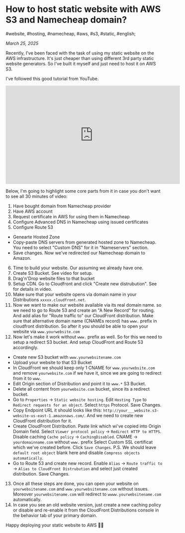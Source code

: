 # How to host static website with AWS S3 and Namecheap domain?

#website, #hosting, #namecheap, #aws, #s3, #static, #english;

_March 25, 2025_

Recently, I've been faced with the task of using my static website on the AWS infrastructure. It's just cheaper than using different 3rd party static website generators. So I've built it myself and just need to host it on AWS S3.

I've followed this good tutorial from YouTube.

<iframe width="560" height="315" src="https://www.youtube.com/embed/9WPlC5RKfjs?si=h9NcSq0Wq7pZU-EX" title="YouTube video player" frameborder="0" allow="accelerometer; autoplay; clipboard-write; encrypted-media; gyroscope; picture-in-picture; web-share" referrerpolicy="strict-origin-when-cross-origin" allowfullscreen></iframe>

Below, I'm going to highlight some core parts from it in case you don't want to see all 30 minutes of video:

1. Have bought domain from Namecheap provider
2. Have AWS account
3. Request certificate in AWS for using them in Namecheap
4. Configure Advanced DNS in Namecheap using issued certificates
5. Configure Route 53
  * Genearte Hosted Zone
  * Copy-paste DNS servers from generated hosted zone to Namecheap. You need to select "Custom DNS" for it in "Nameservers" section.
  * Save changes. Now we've redirected our Namecheap domain to Amazon.
6. Time to build your website. Our assuming we already have one.
7. Create S3 Bucket. See video for setup.
8. Drag'n'Drop website files to that bucket
9. Setup CDN. Go to Cloudfront and click "Create new distrubution". See for details in video.
10. Make sure that your website opens via domain name in your Distributions `xxxxx.cloudfront.net`.
11. Now we want to make our website available via its real domain name. so we need to go to Route 53 and create an "A New Record" for routing. And add alias for "Route traffic to" our CloudFront distribution. Make sure that alternative domain name (CNAMEs record) has `www.` prefix in cloudfront distribution. So after it you should be able to open your website via `www.yourwebsite.com`
12. Now let's make it work without `www.` prefix as well. So for this we need to setup a redirect S3 bucket. And setup CloudFront and Route 53 accordingly.
  * Create new S3 bucket with `www.yourwebsitename.com`
  * Upload your website to that S3 Bucket
  * In CloudFront we should keep only 1 CNAME for `www.yourwebsite.com` and remove `yourwebsite.com` if we have it, since we are going to redirect from it to `www.`
  * Edit Origin section of Distribution and point it to `www.*` S3 Bucket.
  * Delete all content from `yourwebsite.com` bucket, since its a redirect bucket.
  * Go to `Properties` -> `Static website hosting`. Edit `Hosting Type` to `Redirect requests for an object`. Select `https` Protocol. Save Changes.
  * Copy Endpoint URL it should looks like this: `http://your___website.s3-website-us-east-1.amazonaws.com/`. And we need to create new CloudFront distribution for it. 
  * Create CloudFront Distribution. Paste link which wi've copied into Origin Domain field. Select `Viewer protocol policy` -> `Redirect HTTP to HTTPS`. Disable caching `Cache policy` -> `CachingDisabled`. CNAME -> `yourdomainname.com` without `www.` prefix Select Custom SSL certificat which we've created before. Click `Save Changes`. P.S. We should leave `default root object` blank here and disable `Compress objects automatically`.
  * Go to Route 53 and create new record. Enable `Alias` -> `Route traffic to` -> `Alias to CloudFront Distrubution` and select just created distribution. Save Changes.
13. Once all these steps are done, you can open your website on `yourwebsitename.com` and `www.yourwebsitename.com` without issues. Moreover `yourwebsitename.com` will redirect to `wwww.yourwebsitename.com` automatically.
14. In case you see an old website version, just create a new caching policy or disable and re-enable it from the CloudFront Distributions console in the behavior tab of your primary domain.

Happy deploying your static website to AWS ✌🏼
